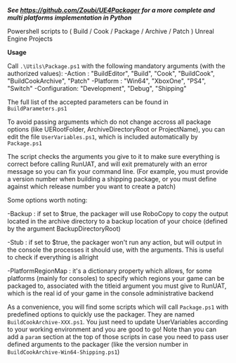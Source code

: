 ***See https://github.com/Zoubi/UE4Packager for a more complete and multi platforms implementation in Python***

Powershell scripts to ( Build / Cook / Package / Archive / Patch ) Unreal Engine Projects

**Usage**

Call `.\Utils\Package.ps1` with the following mandatory arguments (with the authorized values):
-Action : "BuildEditor", "Build", "Cook", "BuildCook", "BuildCookArchive", "Patch"
-Platform : "Win64", "XboxOne", "PS4", "Switch"
-Configuration: "Development", "Debug", "Shipping"

The full list of the accepted parameters can be found in `BuildParameters.ps1`

To avoid passing arguments which do not change accross all package options (like UERootFolder, ArchiveDirectoryRoot or ProjectName), you can edit the file `UserVariables.ps1`, which is included automatically by `Package.ps1`

The script checks the arguments you give to it to make sure everything is correct before calling RunUAT, and will exit prematurely with an error message so you can fix your command line. (For example, you must provide a version number when building a shipping package, or you must define against which release number you want to create a patch) 

Some options worth noting:

-Backup : if set to $true, the packager will use RoboCopy to copy the output located in the archive directory to a backup location of your choice (defined by the argument BackupDirectoryRoot)

-Stub : if set to $true, the packager won't run any action, but will output in the console the processes it should use, with the arguments. This is useful to check if everything is allright

-PlatformRegionMap : it's a dictionary property which allows, for some platforms (mainly for consoles) to specify which regions your game can be packaged to, associated with the titleid argument you must give to RunUAT, which is the real id of your game in the console administrative backend

As a convenience, you will find some scripts which will call `Package.ps1` with predefined options to quickly use the packager.
They are named `BuildCookArchive-XXX.ps1`. You just need to update UserVariables according to your working environment and you are good to go!
Note than you can add a `param` section at the top of those scripts in case you need to pass user defined arguments to the packager (like the version number in `BuildCookArchive-Win64-Shipping.ps1`)
